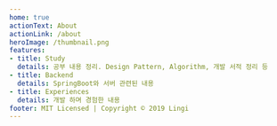 ```yaml
---
home: true
actionText: About
actionLink: /about
heroImage: /thumbnail.png
features:
- title: Study
  details: 공부 내용 정리. Design Pattern, Algorithm, 개발 서적 정리 등
- title: Backend
  details: SpringBoot와 서버 관련된 내용
- title: Experiences
  details: 개발 하며 경험한 내용
footer: MIT Licensed | Copyright © 2019 Lingi
---
```

